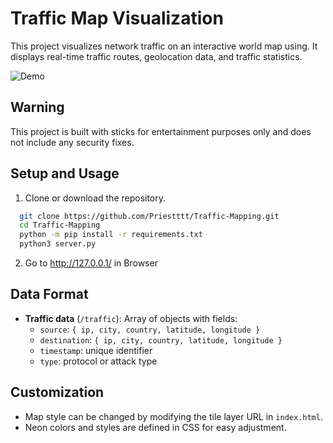 # Traffic Map Visualization

This project visualizes network traffic on an interactive world map using. It displays real-time traffic routes, geolocation data, and traffic statistics.

![Demo](https://s2.ezgif.com/tmp/ezgif-2ffd09e3a07ab2.gif)

## Warning 

This project is built with sticks for entertainment purposes only and does not include any security fixes.

## Setup and Usage

1. Clone or download the repository.
 ```bash
   git clone https://github.com/Priestttt/Traffic-Mapping.git
   cd Traffic-Mapping
   python -m pip install -r requirements.txt
   python3 server.py
 ```
2. Go to http://127.0.0.1/ in Browser

## Data Format

- **Traffic data** (`/traffic`): Array of objects with fields:
  - `source`: `{ ip, city, country, latitude, longitude }`
  - `destination`: `{ ip, city, country, latitude, longitude }`
  - `timestamp`: unique identifier
  - `type`: protocol or attack type

## Customization

- Map style can be changed by modifying the tile layer URL in `index.html`.
- Neon colors and styles are defined in CSS for easy adjustment.

